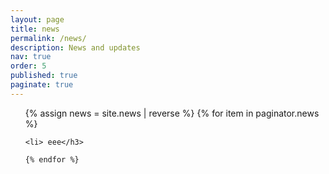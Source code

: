 ```yaml
---
layout: page
title: news
permalink: /news/
description: News and updates
nav: true
order: 5
published: true
paginate: true
---
```


<div>






<ul class="post-list"> 
	{% assign news = site.news | reverse %}
	{% for item in paginator.news %}
	
	<li> eee</h3>
	
	{% endfor %}
	

	
		
	
		 
		 
</ul>
 
</div>
